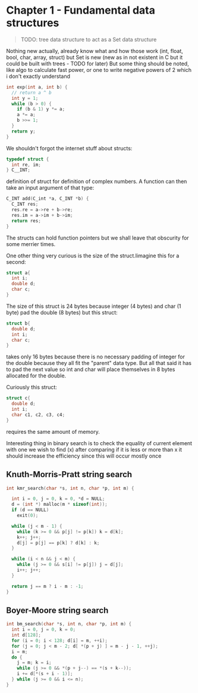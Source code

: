 # Chapter 1 - Fundamental data structures


> TODO: tree data structure to act as a Set data structure

Nothing new actually, already know what and how those work (int, float, bool, char, array, struct) but Set is new (new as in not existent in C but it could be built with trees - TODO for later)
But some thing should be noted, like algo to calculate fast power, or one to write negative powers of 2 which i don't exactly understand

```c
int exp(int a, int b) {
  // return a ^ b
  int y = 1;
  while (b > 0) {
    if (b & 1) y *= a;
    a *= a;
    b >>= 1;
  }
  return y;
}
```

We shouldn't forgot the internet stuff about structs:

```c
typedef struct {
  int re, im;
} C__INT;
```

definition of struct for definition of complex numbers. A function can then take an input argument of that type:

```c
C_INT add(C_int *a, C_INT *b) {
  C_INT res;
  res.re = a->re + b->re;
  res.im = a->im + b->im;
  return res;
}
```

The structs can hold function pointers but we shall leave that obscurity for some merrier times.

One other thing very curious is the size of the struct.Iimagine this for a second:

```c
struct a{
  int i;
  double d;
  char c;
}
```

The size of this struct is 24 bytes because integer (4 bytes) and char (1 byte) pad the double (8 bytes) but this struct:

```c
struct b{
  double d;
  int i;
  char c;
}
```

takes only 16 bytes because there is no necessary padding of integer for the double because they all fit the "parent" data type. But all that said it has to pad the next value so int and char will place themselves in 8 bytes allocated for the double.

Curiously this struct:

```c
struct c{
  double d;
  int i;
  char c1, c2, c3, c4;
}
```

requires the same amount of memory.

Interesting thing in binary search is to check the equality of current element with one we wish to find (x) after comparing if it is less or more than x
it should increase the efficiency since this will occur mostly once

## Knuth-Morris-Pratt string search
```c
int kmr_search(char *s, int n, char *p, int m) {

  int i = 0, j = 0, k = 0, *d = NULL;
  d = (int *) malloc(m * sizeof(int));
  if (d == NULL)
    exit(0);

  while (j < m - 1) {
    while (k >= 0 && p[j] != p[k]) k = d[k];
    k++; j++;
    d[j] = p[j] == p[k] ? d[k] : k;
  }

  while (i < n && j < m) {
    while (j >= 0 && s[i] != p[j]) j = d[j];
    i++; j++;
  }

  return j == m ? i - m : -1;
}
```
## Boyer-Moore string search
```c
int bm_search(char *s, int n, char *p, int m) {
  int i = 0, j = 0, k = 0;
  int d[128];
  for (i = 0; i < 128; d[i] = m, ++i);
  for (j = 0; j < m - 2; d[ *(p + j) ] = m - j - 1, ++j);
  i = m;
  do {
    j = m; k = i;
    while (j >= 0 && *(p + j--) == *(s + k--));
    i += d[*(s + i - 1)];
  } while (j >= 0 && i <= n);
}
```




